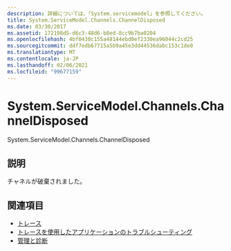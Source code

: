 ```yaml
---
description: 詳細については、「System.servicemodel」を参照してください。
title: System.ServiceModel.Channels.ChannelDisposed
ms.date: 03/30/2017
ms.assetid: 172198d5-d6c3-48d6-b8ed-8cc9b7ba0204
ms.openlocfilehash: 4bf0430c155a48144ebd0ef2330ea96044c2cd25
ms.sourcegitcommit: ddf7edb67715a5b9a45e3dd44536dabc153c1de0
ms.translationtype: MT
ms.contentlocale: ja-JP
ms.lasthandoff: 02/06/2021
ms.locfileid: "99677159"
---
```

# <a name="systemservicemodelchannelschanneldisposed"></a>System.ServiceModel.Channels.ChannelDisposed

System.ServiceModel.Channels.ChannelDisposed  
  
## <a name="description"></a>説明  

 チャネルが破棄されました。  
  
## <a name="see-also"></a>関連項目

- [トレース](index.md)
- [トレースを使用したアプリケーションのトラブルシューティング](using-tracing-to-troubleshoot-your-application.md)
- [管理と診断](../index.md)
